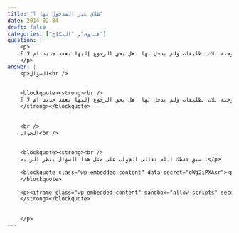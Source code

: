 ```yaml
---
title: "طلاق غير المدخول بها ؟"
date: 2014-02-04
draft: false
categories: ["فتاوى", "النكاح"]
question: |
    <p>
    طلق الرجل زوجته ثلاث تطليقات ولم يدخل بها  هل يحق الرجوع إليها بعقد جديد ام لا ؟
    </p>
answer: |
    <p>السؤال<br />
    
    
    <blockquote><strong><br />
    طلق الرجل زوجته ثلاث تطليقات ولم يدخل بها  هل يحق الرجوع إليها بعقد جديد ام لا ؟<br />
    </strong></blockquote>
    
    
    <br />
    الجواب<br />
    
    
    <blockquote><strong><br />
    سبق حفظك الله تعالى الجواب على مثل هذا السؤال ينظر الرابط :</p>
    
    <blockquote class="wp-embedded-content" data-secret="oWg2iPXAsr"><p><a href="https://ebrahimalzaabi.co/2009/11/17/%d8%b7%d9%84%d8%a7%d9%82-%d8%ba%d9%8a%d8%b1-%d8%a7%d9%84%d9%85%d8%af%d8%ae%d9%88%d9%84-%d8%a8%d9%87%d8%a7-%d8%9f/">طلاق غير المدخول بها ؟</a></p>
    </blockquote>
    
    <p><iframe class="wp-embedded-content" sandbox="allow-scripts" security="restricted" style="position: absolute; clip: rect(1px, 1px, 1px, 1px);" title="“طلاق غير المدخول بها ؟” — إبراهيم بن سيف الزعابي" src="https://ebrahimalzaabi.co/2009/11/17/%d8%b7%d9%84%d8%a7%d9%82-%d8%ba%d9%8a%d8%b1-%d8%a7%d9%84%d9%85%d8%af%d8%ae%d9%88%d9%84-%d8%a8%d9%87%d8%a7-%d8%9f/embed/#?secret=xJErRiz0Oh#?secret=oWg2iPXAsr" data-secret="oWg2iPXAsr" width="600" height="338" frameborder="0" marginwidth="0" marginheight="0" scrolling="no"></iframe><br />
    </strong></blockquote>
    
    
    </p>
---
```


